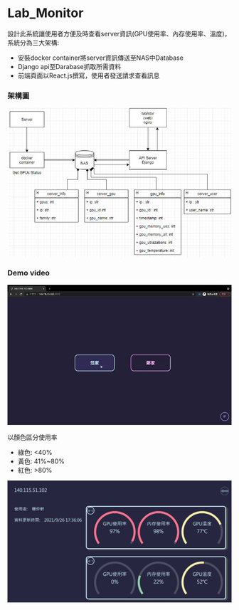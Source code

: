 # Lab_Monitor  

設計此系統讓使用者方便及時查看server資訊(GPU使用率、內存使用率、溫度)，系統分為三大架構:  
* 安裝docker container將server資訊傳送至NAS中Database
* Django api至Darabase抓取所需資料
* 前端頁面以React.js撰寫，使用者發送請求查看訊息  

### 架構圖
![image](https://github.com/ych861031/Lab_Monitor/blob/main/架構圖.jpg)  

### Demo video
![image](https://github.com/ych861031/Lab_Monitor/blob/main/Lab_Monitor.gif)  

以顏色區分使用率  
* 綠色: <40%  
* 黃色: 41%~80%  
* 紅色: >80%  

![image](https://github.com/ych861031/Lab_Monitor/blob/main/demoIMG.jpg)

